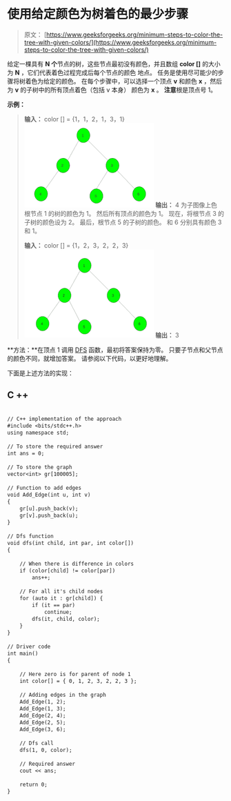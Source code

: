 # 使用给定颜色为树着色的最少步骤

> 原文： [https://www.geeksforgeeks.org/minimum-steps-to-color-the-tree-with-given-colors/](https://www.geeksforgeeks.org/minimum-steps-to-color-the-tree-with-given-colors/)

给定一棵具有 **N 个**节点的树，这些节点最初没有颜色，并且数组 **color []** 的大小为 **N** ，它们代表着色过程完成后每个节点的颜色 地点。 任务是使用尽可能少的步骤将树着色为给定的颜色。 在每个步骤中，可以选择一个顶点 **v** 和颜色 **x** ，然后为 **v** 的子树中的所有顶点着色（包括 v 本身） 颜色为 **x** 。 **注意**根是顶点号 1。

**示例：**

> **输入：** color [] = {1，1，2，1，3，1}
> ![](img/a3d75c78a2bb25548a70a9d5564daaff.png)
> **输出：** 4
> 为子图像上色 根节点 1 的树的颜色为 1。
> 然后所有顶点的颜色为 1。
> 现在，将根节点 3 的子树的颜色设为 2。
> 最后，根节点 5 的子树的颜色。 和 6 分别具有颜色 3 和 1。
> 
> **输入：** color [] = {1，2，3，2，2，3}
> ![](img/e5b4c0e86712ccabd1ff68fd3c908690.png)
> **输出：** 3

**方法：**在顶点 1 调用 [DFS](https://www.geeksforgeeks.org/depth-first-search-or-dfs-for-a-graph/) 函数，最初将答案保持为零。 只要子节点和父节点的颜色不同，就增加答案。
请参阅以下代码，以更好地理解。

下面是上述方法的实现：

## C ++

```

// C++ implementation of the approach 
#include <bits/stdc++.h> 
using namespace std; 

// To store the required answer 
int ans = 0; 

// To store the graph 
vector<int> gr[100005]; 

// Function to add edges 
void Add_Edge(int u, int v) 
{ 
    gr[u].push_back(v); 
    gr[v].push_back(u); 
} 

// Dfs function 
void dfs(int child, int par, int color[]) 
{ 

    // When there is difference in colors 
    if (color[child] != color[par]) 
        ans++; 

    // For all it's child nodes 
    for (auto it : gr[child]) { 
        if (it == par) 
            continue; 
        dfs(it, child, color); 
    } 
} 

// Driver code 
int main() 
{ 

    // Here zero is for parent of node 1 
    int color[] = { 0, 1, 2, 3, 2, 2, 3 }; 

    // Adding edges in the graph 
    Add_Edge(1, 2); 
    Add_Edge(1, 3); 
    Add_Edge(2, 4); 
    Add_Edge(2, 5); 
    Add_Edge(3, 6); 

    // Dfs call 
    dfs(1, 0, color); 

    // Required answer 
    cout << ans; 

    return 0; 
} 

```